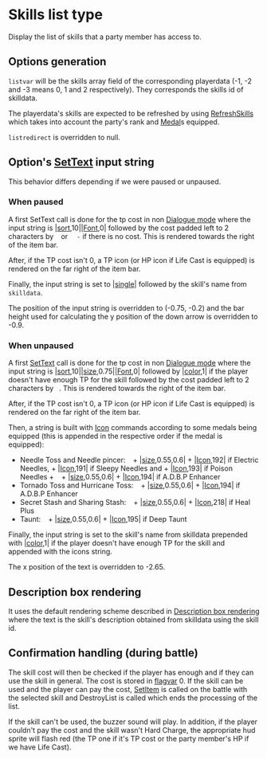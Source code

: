 # Skills list type

Display the list of skills that a party member has access to.

## Options generation

`listvar` will be the skills array field of the corresponding playerdata (-1, -2 and -3 means 0, 1 and 2 respectively). They corresponds the skills id of skilldata.

The playerdata's skills are expected to be refreshed by using [RefreshSkills](../../Battle%20system/RefreshSkills.md) which takes into account the party's rank and [Medal](../../Enums%20and%20IDs/Medal.md)s equipped.

`listredirect` is overridden to null.

## Option's [SetText](../../SetText/SetText.md) input string

This behavior differs depending if we were paused or unpaused.

### When paused

A first SetText call is done for the tp cost in non [Dialogue mode](../../SetText/Dialogue%20mode.md) where the input string is |[sort](../../SetText/Individual%20commands/Sort.md),10||[Font](../../SetText/Individual%20commands/Font.md),0| followed by the cost padded left to 2 characters by ` ` or `  -` if there is no cost. This is rendered towards the right of the item bar. 

After, if the TP cost isn't 0, a TP icon (or HP icon if Life Cast is equipped) is rendered on the far right of the item bar. 

Finally, the input string is set to |[single](../../SetText/Individual%20commands/Single.md)\| followed by the skill's name from `skilldata`. 

The position of the input string is overridden to (-0.75, -0.2) and the bar height used for calculating the y position of the down arrow is overridden to -0.9.

### When unpaused

A first [SetText](../../SetText/SetText.md) call is done for the tp cost in non [Dialogue mode](../../SetText/Dialogue%20mode.md) where the input string is |[sort](../../SetText/Individual%20commands/Sort.md),10||[size](../../SetText/Individual%20commands/size.md),0.75||[Font](../../SetText/Individual%20commands/Font.md),0| followed by |[color](../../SetText/Individual%20commands/Color.md),1| if the player doesn't have enough TP for the skill followed by the cost padded left to 2 characters by ` `.  This is rendered towards the right of the item bar. 

After, if the TP cost isn't 0, a TP icon (or HP icon if Life Cast is equipped) is rendered on the far right of the item bar. 

Then, a string is built with [Icon](../../SetText/Individual%20commands/Icon.md) commands according to some medals being equipped (this is appended in the respective order if the medal is equipped):

* Needle Toss and Needle pincer: ` ` + |[size](../../SetText/Individual%20commands/size.md),0.55,0.6| + |[Icon](../../SetText/Individual%20commands/Icon.md),192| if Electric Needles, + |[Icon](../../SetText/Individual%20commands/Icon.md),191| if Sleepy Needles and + |[Icon](../../SetText/Individual%20commands/Icon.md),193| if Poison Needles + ` ` + |[size](../../SetText/Individual%20commands/size.md),0.55,0.6| + |[Icon](../../SetText/Individual%20commands/Icon.md),194| if A.D.B.P Enhancer
* Tornado Toss and Hurricane Toss: ` ` + |[size](../../SetText/Individual%20commands/size.md),0.55,0.6| + |[Icon](../../SetText/Individual%20commands/Icon.md),194| if A.D.B.P Enhancer
* Secret Stash and Sharing Stash: ` ` + |[size](../../SetText/Individual%20commands/size.md),0.55,0.6| + |[Icon](../../SetText/Individual%20commands/Icon.md),218| if Heal Plus
* Taunt: ` ` + |[size](../../SetText/Individual%20commands/size.md),0.55,0.6| + |[Icon](../../SetText/Individual%20commands/Icon.md),195| if Deep Taunt

Finally, the input string is set to the skill's name from skilldata prepended with |[color](../../SetText/Individual%20commands/Color.md),1| if the player doesn't have enough TP for the skill and appended with the icons string. 

The x position of the text is overridden to -2.65.

## Description box rendering

It uses the default rendering scheme described in [Description box rendering](../ShowItemList%20Life%20Cycle/Description%20box%20rendering.md) where the text is the skill's description obtained from skilldata using the skill id.

## Confirmation handling (during battle)

The skill cost will then be checked if the player has enough and if they can use the skill in general. The cost is stored in [flagvar](../../Flags%20arrays/flagvar.md) 0. If the skill can be used and the player can pay the cost, [SetItem](../../Battle%20system/Player%20UI/SetItem.md) is called on the battle with the selected skill and DestroyList is called which ends the processing of the list.

If the skill can't be used, the buzzer sound will play. In addition, if the player couldn't pay the cost and the skill wasn't Hard Charge, the appropriate hud sprite will flash red (the TP one if it's TP cost or the party member's HP if we have Life Cast).

